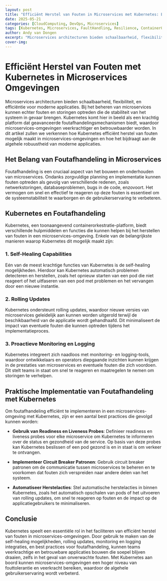```yaml
---
layout: post
title: "Efficiënt Herstel van Fouten in Microservices met Kubernetes: Best Practices en Implementatie"
date: 2025-05-21
categories: [CloudComputing, DevOps, Microservices]
tags: [Kubernetes, Microservices, FaultHandling, Resilience, ContainerOrchestration]
author: Andy van Dongen
excerpt: "Microservices architecturen bieden schaalbaarheid, flexibiliteit en efficiëntie, maar kunnen gevoelig zijn voor fouten. Kubernetes biedt geavanceerde foutafhandelingsmechanismen zoals self-healing, rolling updates en proactieve monitoring, waardoor microservices-omgevingen veerkrachtiger worden. Door best practices te volgen, zoals het gebruik van probes en circuit breaker patronen, en het automatiseren van herstelacties binnen Kubernetes, kunnen teams betrouwbare applicaties bouwen die soepel blijven draaien, zelfs bij onverwachte fouten. Met Kubernetes kunnen microservices-omgevingen een hoger niveau van fouttolerantie bereiken en de gebruikerservaring verbeteren."
cover-img: 
---
```

# Efficiënt Herstel van Fouten met Kubernetes in Microservices Omgevingen

Microservices architecturen bieden schaalbaarheid, flexibiliteit, en efficiëntie voor moderne applicaties. Bij het beheren van microservices kunnen echter fouten en storingen optreden die de stabiliteit van het systeem in gevaar brengen. Kubernetes komt hier in beeld als een krachtig platform dat geavanceerde foutafhandelingsmechanismen biedt, waardoor microservices-omgevingen veerkrachtiger en betrouwbaarder worden. In dit artikel zullen we verkennen hoe Kubernetes efficiënt herstel van fouten mogelijk maakt in microservices-omgevingen en hoe het bijdraagt aan de algehele robuustheid van moderne applicaties.

## Het Belang van Foutafhandeling in Microservices

Foutafhandeling is een cruciaal aspect van het bouwen en onderhouden van microservices. Ondanks zorgvuldige planning en implementatie kunnen fouten optreden als gevolg van verschillende redenen, zoals netwerkstoringen, databaseproblemen, bugs in de code, enzovoort. Het vermogen om snel en effectief te reageren op deze fouten is essentieel om de systeemstabiliteit te waarborgen en de gebruikerservaring te verbeteren.

## Kubernetes en Foutafhandeling

Kubernetes, een toonaangevend containerorkestratie-platform, biedt verschillende hulpmiddelen en functies die kunnen helpen bij het herstellen van fouten in een microservices-omgeving. Enkele van de belangrijkste manieren waarop Kubernetes dit mogelijk maakt zijn:

### 1. Self-Healing Capabilities

Eén van de meest krachtige functies van Kubernetes is de self-healing mogelijkheden. Hierdoor kan Kubernetes automatisch problemen detecteren en herstellen, zoals het opnieuw starten van een pod die niet reageert of het uitfaseren van een pod met problemen en het vervangen door een nieuwe instantie.

### 2. Rolling Updates

Kubernetes ondersteunt rolling updates, waardoor nieuwe versies van microservices geleidelijk aan kunnen worden uitgerold terwijl de beschikbaarheid van de applicatie wordt gehandhaafd. Dit minimaliseert de impact van eventuele fouten die kunnen optreden tijdens het implementatieproces.

### 3. Proactieve Monitoring en Logging

Kubernetes integreert zich naadloos met monitoring- en logging-tools, waardoor ontwikkelaars en operators diepgaande inzichten kunnen krijgen in de prestaties van microservices en eventuele fouten die zich voordoen. Dit stelt teams in staat om snel te reageren en maatregelen te nemen om storingen te verhelpen.

## Praktische Implementatie van Foutafhandeling met Kubernetes

Om foutafhandeling efficiënt te implementeren in een microservices-omgeving met Kubernetes, zijn er een aantal best practices die gevolgd kunnen worden:

- **Gebruik van Readiness en Liveness Probes**: Definieer readiness en liveness probes voor elke microservice om Kubernetes te informeren over de status en gezondheid van de service. Op basis van deze probes kan Kubernetes beslissen of een pod gezond is en in staat is om verkeer te ontvangen.

- **Implementeer Circuit Breaker Patronen**: Gebruik circuit breaker patronen om de communicatie tussen microservices te beheren en te voorkomen dat fouten zich verspreiden naar andere delen van het systeem.

- **Automatiseer Herstelacties**: Stel automatische herstelacties in binnen Kubernetes, zoals het automatisch opschalen van pods of het uitvoeren van rolling updates, om snel te reageren op fouten en de impact op de applicatiegebruikers te minimaliseren.

## Conclusie

Kubernetes speelt een essentiële rol in het faciliteren van efficiënt herstel van fouten in microservices-omgevingen. Door gebruik te maken van de self-healing mogelijkheden, rolling updates, monitoring en logging integraties, en best practices voor foutafhandeling, kunnen teams veerkrachtige en betrouwbare applicaties bouwen die soepel blijven draaien, zelfs in het geval van onverwachte fouten. Met Kubernetes aan boord kunnen microservices-omgevingen een hoger niveau van fouttolerantie en veerkracht bereiken, waardoor de algehele gebruikerservaring wordt verbeterd.